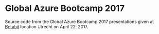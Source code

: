 # Global Azure Bootcamp 2017

Source code from the Global Azure Bootcamp 2017 presentations given at [Betabit](http://www.betabit.nl) location Utrecht on April 22, 2017.
